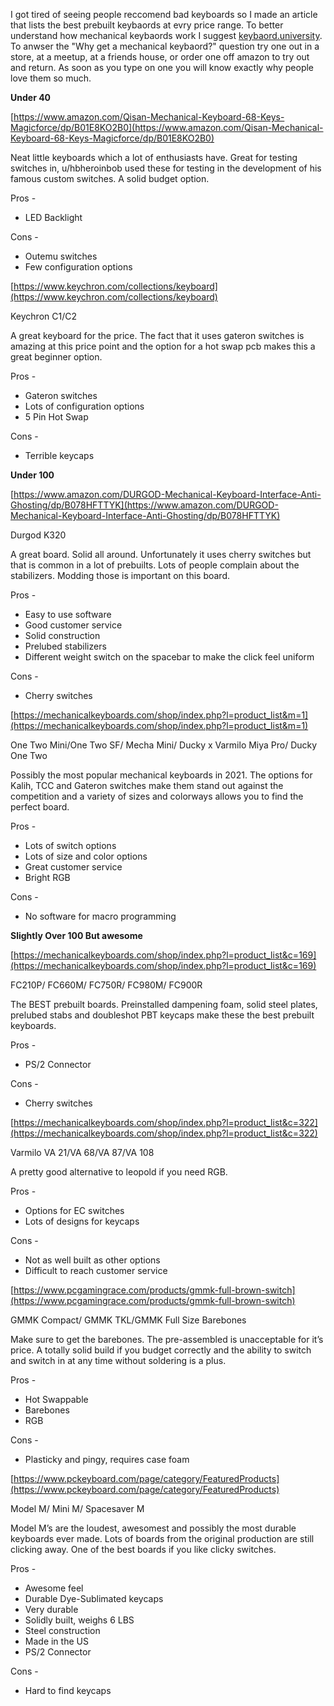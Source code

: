 I got tired of seeing people reccomend bad keyboards so I made an article that lists the best prebuilt keybaords at evry price range. To better understand how mechanical keybaords work I suggest [keybaord.university](keybaord.university). To anwser the "Why get a mechanical keybaord?" question try one out in a store, at a meetup, at a friends house, or order one off amazon to try out and return. As soon as you type on one you will know exactly why people love them so much. 

**Under 40**

[https://www.amazon.com/Qisan-Mechanical-Keyboard-68-Keys-Magicforce/dp/B01E8KO2B0](https://www.amazon.com/Qisan-Mechanical-Keyboard-68-Keys-Magicforce/dp/B01E8KO2B0)

Neat little keyboards which a lot of enthusiasts have. Great for testing switches in, u/hbheroinbob used these for testing in the development of his famous custom switches.  A solid budget option. 

Pros -



*   LED Backlight

Cons - 



*   Outemu switches
*   Few configuration options

[https://www.keychron.com/collections/keyboard](https://www.keychron.com/collections/keyboard)

Keychron C1/C2

A great keyboard for the price. The fact that it uses gateron switches is amazing at this price point and the option for a hot swap pcb makes this a great beginner option. 

Pros - 



*   Gateron switches
*   Lots of configuration options
*   5 Pin Hot Swap 

Cons -



*   Terrible keycaps

**Under 100**

[https://www.amazon.com/DURGOD-Mechanical-Keyboard-Interface-Anti-Ghosting/dp/B078HFTTYK](https://www.amazon.com/DURGOD-Mechanical-Keyboard-Interface-Anti-Ghosting/dp/B078HFTTYK) 

Durgod K320

A great board. Solid all around. Unfortunately it uses cherry switches but that is common in a lot of prebuilts. Lots of people complain about the stabilizers. Modding those is important on this board.

Pros -



*   Easy to use software
*   Good customer service
*   Solid construction
*   Prelubed stabilizers 
*   Different weight switch on the spacebar to make the click feel uniform

Cons -



*   Cherry switches 

[https://mechanicalkeyboards.com/shop/index.php?l=product_list&m=1](https://mechanicalkeyboards.com/shop/index.php?l=product_list&m=1) 

One Two Mini/One Two SF/ Mecha Mini/ Ducky x Varmilo Miya Pro/ Ducky One Two

Possibly the most popular mechanical keyboards in 2021. The options for Kalih, TCC and Gateron switches make them stand out against the competition and a variety of sizes and colorways allows you to find the perfect board.

Pros -



*   Lots of switch options
*   Lots of size and color options
*   Great customer service
*   Bright RGB

Cons -



*   No software for macro programming

**Slightly Over 100 But awesome**

[https://mechanicalkeyboards.com/shop/index.php?l=product_list&c=169](https://mechanicalkeyboards.com/shop/index.php?l=product_list&c=169) 

FC210P/ FC660M/ FC750R/ FC980M/ FC900R

The BEST prebuilt boards. Preinstalled dampening foam, solid steel plates, prelubed stabs and doubleshot PBT keycaps make these the best prebuilt keyboards. 

Pros -



*   PS/2 Connector

Cons - 



*   Cherry switches

[https://mechanicalkeyboards.com/shop/index.php?l=product_list&c=322](https://mechanicalkeyboards.com/shop/index.php?l=product_list&c=322) 

Varmilo VA 21/VA 68/VA 87/VA 108

A pretty good alternative to leopold if you need RGB. 

Pros -



*   Options for EC switches
*   Lots of designs for keycaps

Cons - 



*   Not as well built as other options
*   Difficult to reach customer service

[https://www.pcgamingrace.com/products/gmmk-full-brown-switch](https://www.pcgamingrace.com/products/gmmk-full-brown-switch) 

GMMK Compact/ GMMK TKL/GMMK Full Size Barebones

Make sure to get the barebones. The pre-assembled is unacceptable for it’s price. A totally solid build if you budget correctly and the ability to switch and switch in at any time without soldering is a plus. 

Pros -



*   Hot Swappable
*   Barebones
*   RGB

Cons - 



*   Plasticky and pingy, requires case foam

[https://www.pckeyboard.com/page/category/FeaturedProducts](https://www.pckeyboard.com/page/category/FeaturedProducts) 

Model M/ Mini M/ Spacesaver M

Model  M’s are the loudest, awesomest and possibly the most durable keyboards ever made. Lots of boards from the original production are still clicking away. One of the best boards if you like clicky switches.

Pros -



*   Awesome feel
*   Durable Dye-Sublimated keycaps
*   Very durable
*   Solidly built, weighs 6 LBS
*   Steel construction
*   Made in the US
*   PS/2 Connector

Cons - 



*   Hard to find keycaps 
